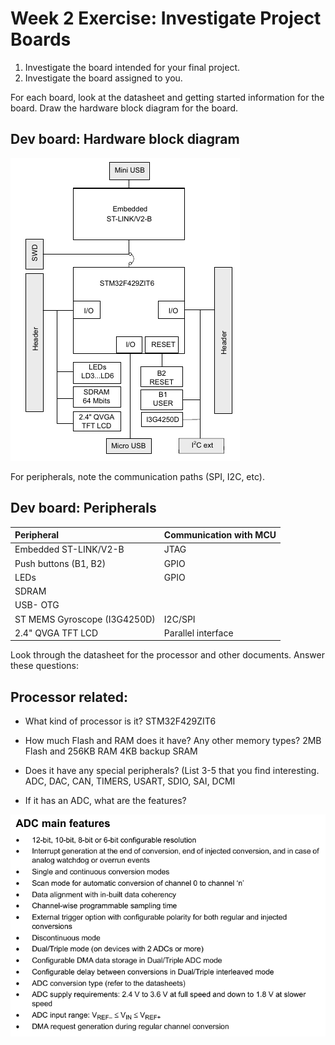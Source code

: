 # Week 2 Exercise: Investigate Project Boards
1. Investigate the board intended for your final project. 
2. Investigate the board assigned to you. 

For each board, look at the datasheet and getting started information for the board. 
Draw the hardware block diagram for the board.

## Dev board: Hardware block diagram
![](assets/hw_bd_stm32f4discovery.png)


For peripherals, note the communication paths (SPI, I2C, etc).
## Dev board: Peripherals
|Peripheral      |Communication with MCU|
|:-------------|:--------------------------|
|Embedded ST-LINK/V2-B|    JTAG|
|Push buttons (B1, B2)|    GPIO|
|LEDs|            GPIO|
|SDRAM|         |
|USB- OTG|               |
|ST MEMS Gyroscope (I3G4250D)|    I2C/SPI|
|2.4" QVGA TFT LCD|       Parallel interface|

Look through the datasheet for the processor and other documents. Answer these questions: 
## Processor related:
* What kind of processor is it? 
STM32F429ZIT6

* How much Flash and RAM does it have? Any other memory types? 
2MB Flash and 256KB RAM
4KB backup SRAM

* Does it have any special peripherals? (List 3-5 that you find interesting.
ADC, DAC, CAN, TIMERS, USART, SDIO, SAI, DCMI 

* If it has an ADC, what are the features?
  
![ADC features](assets/ADC_features.png)
